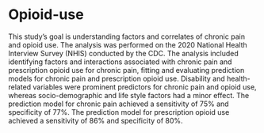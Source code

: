 # Opioid-use
This study’s goal is understanding factors and correlates of chronic pain and opioid use. The analysis was performed on the 2020 National Health Interview Survey (NHIS) conducted by the CDC.
The analysis included identifying factors and interactions associated with chronic pain and prescription opioid use for chronic pain, fitting and evaluating prediction models for chronic pain and prescription opioid use.
Disability and health-related variables were prominent predictors for chronic pain and opioid use, whereas socio-demographic and life style factors had a minor effect.
The prediction model for chronic pain achieved a sensitivity of 75% and specificity of 77%.
The prediction model for prescription opioid use achieved a sensitivity of 86% and specificity of 80%.
